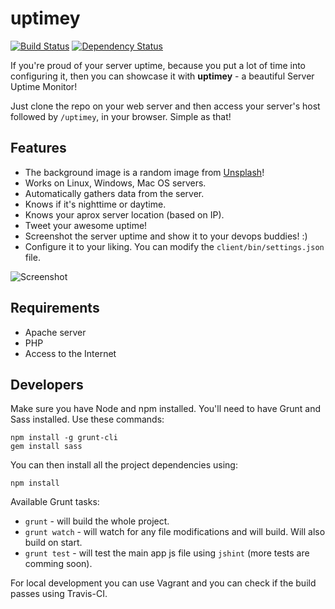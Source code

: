 uptimey 
=======

[![Build Status](https://travis-ci.org/stefanbc/uptimey.svg?branch=dev)](https://travis-ci.org/stefanbc/uptimey) [![Dependency Status](https://www.versioneye.com/user/projects/572c7efaa0ca35004cf77288/badge.svg?style=flat)](https://www.versioneye.com/user/projects/572c7efaa0ca35004cf77288)

If you're proud of your server uptime, because you put a lot of time into configuring it, then you can showcase it with **uptimey** - a beautiful Server Uptime Monitor!

Just clone the repo on your web server and then access your server's host followed by `/uptimey`, in your browser. Simple as that!

Features
--

* The background image is a random image from [Unsplash](http://unsplash.com)!
* Works on Linux, Windows, Mac OS servers.
* Automatically gathers data from the server.
* Knows if it's nighttime or daytime.
* Knows your aprox server location (based on IP).
* Tweet your awesome uptime!
* Screenshot the server uptime and show it to your devops buddies! :)
* Configure it to your liking. You can modify the `client/bin/settings.json` file.

![Screenshot](https://i.imgur.com/BdIzEkg.png)

Requirements
--

* Apache server
* PHP
* Access to the Internet

Developers
--

Make sure you have Node and npm installed. You'll need to have Grunt and Sass installed. Use these commands:

```
npm install -g grunt-cli
gem install sass
```

You can then install all the project dependencies using:

```
npm install
```

Available Grunt tasks:

* `grunt` - will build the whole project.
* `grunt watch` - will watch for any file modifications and will build. Will also build on start.
* `grunt test` - will test the main app js file using `jshint` (more tests are comming soon).

For local development you can use Vagrant and you can check if the build passes using Travis-CI.
